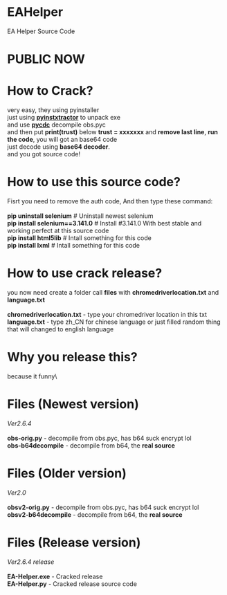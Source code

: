 # EAHelper
EA Helper Source Code
# PUBLIC NOW
# How to Crack?
very easy, they using pyinstaller\
just using **[pyinstxtractor](https://github.com/extremecoders-re/pyinstxtractor)** to unpack exe\
and use **[pycdc](https://github.com/zrax/pycdc)** decompile obs.pyc\
and then put **print(trust)** below **trust = xxxxxxx** and **remove last line**, **run the code**, you will got an base64 code\
just decode using **base64 decoder**.\
and you got source code!


# How to use this source code?
Fisrt you need to remove the auth code, And then type these command:\
\
**pip uninstall selenium** # Uninstall newest selenium\
**pip install selenium==3.141.0** # Install #3.141.0 With best stable and working perfect at this source code\
**pip install html5lib** # Intall something for this code\
**pip install lxml** # Intall something for this code


# How to use crack release?
you now need create a folder call **files** with **chromedriverlocation.txt** and  **language.txt**\
\
**chromedriverlocation.txt** - type your chromedriver location in this txt\
**language.txt** - type zh_CN for chinese language or just filled random thing that will changed to english language


# Why you release this?
because it funny\


# Files (Newest version)
*Ver2.6.4*\
\
**obs-orig.py** - decompile from obs.pyc, has b64 suck encrypt lol\
**obs-b64decompile** - decompile from b64, the **real source**


# Files (Older version)
*Ver2.0*\
\
**obsv2-orig.py** - decompile from obs.pyc, has b64 suck encrypt lol\
**obsv2-b64decompile** - decompile from b64, the **real source**


# Files (Release version)
*Ver2.6.4 release*\
\
**EA-Helper.exe** - Cracked release\
**EA-Helper.py** - Cracked release source code

